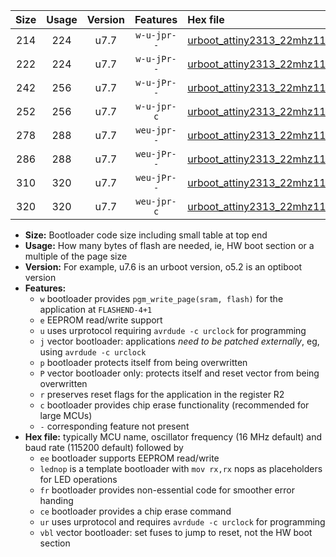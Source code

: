|Size|Usage|Version|Features|Hex file|
|:-:|:-:|:-:|:-:|:--|
|214|224|u7.7|`w-u-jpr--`|[urboot_attiny2313_22mhz1184_57600bps_lednop_ur_vbl.hex](https://raw.githubusercontent.com/stefanrueger/urboot.hex/main/mcus/attiny2313/fcpu_22mhz1184/57600_bps/urboot_attiny2313_22mhz1184_57600bps_lednop_ur_vbl.hex)|
|222|224|u7.7|`w-u-jPr--`|[urboot_attiny2313_22mhz1184_57600bps_ur_vbl.hex](https://raw.githubusercontent.com/stefanrueger/urboot.hex/main/mcus/attiny2313/fcpu_22mhz1184/57600_bps/urboot_attiny2313_22mhz1184_57600bps_ur_vbl.hex)|
|242|256|u7.7|`w-u-jPr--`|[urboot_attiny2313_22mhz1184_57600bps_lednop_fr_ur_vbl.hex](https://raw.githubusercontent.com/stefanrueger/urboot.hex/main/mcus/attiny2313/fcpu_22mhz1184/57600_bps/urboot_attiny2313_22mhz1184_57600bps_lednop_fr_ur_vbl.hex)|
|252|256|u7.7|`w-u-jpr-c`|[urboot_attiny2313_22mhz1184_57600bps_lednop_fr_ce_ur_vbl.hex](https://raw.githubusercontent.com/stefanrueger/urboot.hex/main/mcus/attiny2313/fcpu_22mhz1184/57600_bps/urboot_attiny2313_22mhz1184_57600bps_lednop_fr_ce_ur_vbl.hex)|
|278|288|u7.7|`weu-jpr--`|[urboot_attiny2313_22mhz1184_57600bps_ee_lednop_ur_vbl.hex](https://raw.githubusercontent.com/stefanrueger/urboot.hex/main/mcus/attiny2313/fcpu_22mhz1184/57600_bps/urboot_attiny2313_22mhz1184_57600bps_ee_lednop_ur_vbl.hex)|
|286|288|u7.7|`weu-jPr--`|[urboot_attiny2313_22mhz1184_57600bps_ee_ur_vbl.hex](https://raw.githubusercontent.com/stefanrueger/urboot.hex/main/mcus/attiny2313/fcpu_22mhz1184/57600_bps/urboot_attiny2313_22mhz1184_57600bps_ee_ur_vbl.hex)|
|310|320|u7.7|`weu-jPr--`|[urboot_attiny2313_22mhz1184_57600bps_ee_lednop_fr_ur_vbl.hex](https://raw.githubusercontent.com/stefanrueger/urboot.hex/main/mcus/attiny2313/fcpu_22mhz1184/57600_bps/urboot_attiny2313_22mhz1184_57600bps_ee_lednop_fr_ur_vbl.hex)|
|320|320|u7.7|`weu-jpr-c`|[urboot_attiny2313_22mhz1184_57600bps_ee_lednop_fr_ce_ur_vbl.hex](https://raw.githubusercontent.com/stefanrueger/urboot.hex/main/mcus/attiny2313/fcpu_22mhz1184/57600_bps/urboot_attiny2313_22mhz1184_57600bps_ee_lednop_fr_ce_ur_vbl.hex)|

- **Size:** Bootloader code size including small table at top end
- **Usage:** How many bytes of flash are needed, ie, HW boot section or a multiple of the page size
- **Version:** For example, u7.6 is an urboot version, o5.2 is an optiboot version
- **Features:**
  + `w` bootloader provides `pgm_write_page(sram, flash)` for the application at `FLASHEND-4+1`
  + `e` EEPROM read/write support
  + `u` uses urprotocol requiring `avrdude -c urclock` for programming
  + `j` vector bootloader: applications *need to be patched externally*, eg, using `avrdude -c urclock`
  + `p` bootloader protects itself from being overwritten
  + `P` vector bootloader only: protects itself and reset vector from being overwritten
  + `r` preserves reset flags for the application in the register R2
  + `c` bootloader provides chip erase functionality (recommended for large MCUs)
  + `-` corresponding feature not present
- **Hex file:** typically MCU name, oscillator frequency (16 MHz default) and baud rate (115200 default) followed by
  + `ee` bootloader supports EEPROM read/write
  + `lednop` is a template bootloader with `mov rx,rx` nops as placeholders for LED operations
  + `fr` bootloader provides non-essential code for smoother error handing
  + `ce` bootloader provides a chip erase command
  + `ur` uses urprotocol and requires `avrdude -c urclock` for programming
  + `vbl` vector bootloader: set fuses to jump to reset, not the HW boot section
